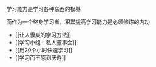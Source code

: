 学习能力是学习各种东西的根基

而作为一个终身学习者，积累提高学习能力是必须修炼的内功

- [[让人很爽的学习方法]]
- [[学习小组 - 私人董事会]]
- [[用20个小时快速学习]]
- [[学习而不感到厌倦]]
